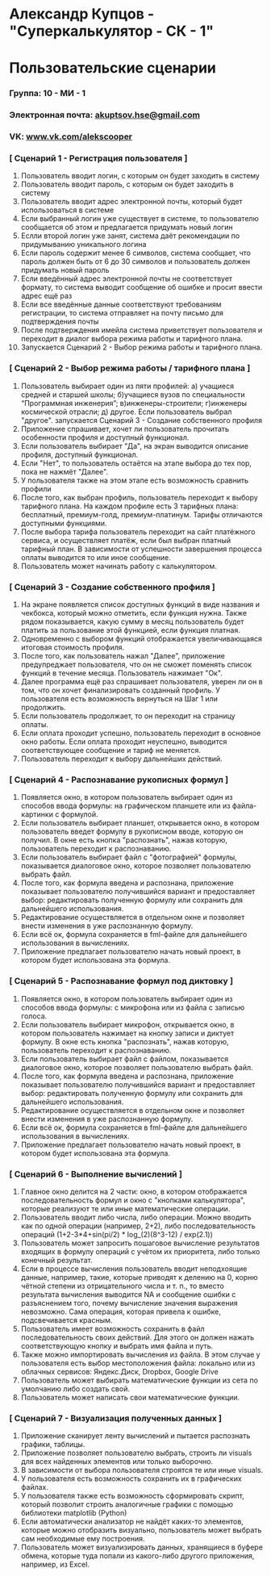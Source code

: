 # Александр Купцов - "Суперкалькулятор - СК - 1"
# Пользовательские сценарии

### Группа: 10 - МИ - 1
### Электронная почта: akuptsov.hse@gmail.com
### VK: www.vk.com/alekscooper


### [ Сценарий 1 - Регистрация пользователя ]

1. Пользователь вводит логин, с которым он будет заходить в систему
2. Пользователь вводит пароль, с которым он будет заходить в систему
3. Пользователь вводит адрес электронной почты, который будет использоваться в системе
4. Если выбранный логин уже существует в системе, то пользователю сообщается об этом и предлагается придумать новый логин
5. Еслли второй логин уже занят, система даёт рекомендации по придумыванию уникального логина
6. Если пароль содержит менее 6 символов, система сообщает, что пароль должен быть от 6 до 30 символов и пользователь должен придумать новый пароль
7. Если введённый адрес электронной почты не соответствует формату, то система выводит сообщение об ошибке и просит ввести адрес ещё раз
8. Если все введённые данные соответствуют требованиям регистрации, то система отправляет на почту письмо для подтверждения почты
9. После подтверждения имейла система приветствует пользователя и переходит в диалог выбора режима работы и тарифного плана.
10. Запускается Сценарий 2 - Выбор режима работы и тарифного плана.

### [ Сценарий 2 - Выбор режима работы / тарифного плана ]

1. Пользователь выбирает один из пяти профилей: a) учащиеся средней и старшей школы; б)учащиеся вузов по специальности “Программная инженерия”; в)инженеры-строители; г)инженеры космической отрасли; д) другое. Если пользователь выбрал "другое". запускается Сценарий 3 - Создание собственного профиля
2. Приложение спрашивает, хочет ли пользователь прочитать особенности профиля и доступный функционал.
3. Если пользователь выбирает "Да", на экран выводится описание профиля, доступный функционал.
4. Если "Нет", то пользователь остаётся на этапе выбора до тех пор, пока не нажмёт "Далее".
5. У пользователя также на этом этапе есть возможность сравнить профили
6. После того, как выбран профиль, пользователь переходит к выбору тарифного плана. На каждом профиле есть 3 тарифных плана: бесплатный, премиум-голд, премиум-платинум. Тарифы отличаются доступными функциями. 
7. После выбора тарифа пользователь переходит на сайт платёжного сервиса, и осуществляет платёж, если был выбран платный тарифный план. В зависимости от успешности завершения процесса оплаты выводится то или иное сообщение.
8. Пользователь может начинать работу с калькулятором.

### [ Сценарий 3 - Создание собственного профиля ]

1. На экране появляется список доступных функций в виде названия и чекбокса, который можно отметить, если функция нужна. Также рядом показывается, какую сумму в месяц пользователь будет платить за пользование этой функцией, если функция платная.
2. Одновременно с выбором функций отображается увеличивающаяся итоговая стоимость профиля.
3. После того, как пользователь нажал "Далее", приложение предупреджает пользователя, что он не сможет поменять список функций в течение месяца. Пользователь нажимает "Ок".
4. Далее программа ещё раз спрашивает пользователя, уверен ли он в том, что он хочет финализировать созданный профиль. У пользователя есть возможность вернуться на Шаг 1 или продолжить.
5. Если пользователь продолжает, то он переходит на страницу оплаты. 
6. Если оплата проходит успешно, пользователь переходит в основное окно работы. Если оплата проходит неуспешно, выводится соответствующее сообщение и тариф не меняется.
7. Пользователь переходит к выбору дальнейших действий.

### [ Сценарий 4 - Распознавание рукописных формул ]

1. Появляется окно, в котором пользователь выбирает один из способов ввода формулы: на графическом планшете или из файла-картинки с формулой.
2. Если пользователь выбирает планшет, открывается окно, в котором пользователь введет формулу в рукописном вводе, которую он получил. В окне есть кнопка "распознать", нажав которую, пользователь переходит к распознаванию.
3. Если пользователь выбирает файл с "фотографией" формулы, показывается диалоговое окно, которое позволяет пользователю выбрать файл. 
4. После того, как формула введена и распознана, приложение показывает пользователю получившийся вариант и предоставляет выбор: редактировать полученную формулу или сохранить для дальнейшего использования.
5. Редактирование осуществляется в отдельном окне и позволяет внести изменения в уже распознанную формулу.
6. Если всё ок, формула сохраняется в fml-файле для дальнейшего использования в вычислениях.
7. Приложение предлагает пользователю начать новый проект, в котором будет использована эта формула.

### [ Сценарий 5 - Распознавание формул под диктовку ]

1. Появляется окно, в котором пользователь выбирает один из способов ввода формулы: с микрофона или из файла с записью голоса.
2. Если пользователь выбирает микрофон, открывается окно, в котором пользователь нажимает на кнопку записи и диктует формулу. В окне есть кнопка "распознать", нажав которую, пользователь переходит к распознаванию.
3. Если пользователь выбирает файл с файлом, показывается диалоговое окно, которое позволяет пользователю выбрать файл. 
4. После того, как формула введена и распознана, приложение показывает пользователю получившийся вариант и предоставляет выбор: редактировать полученную формулу или сохранить для дальнейшего использования.
5. Редактирование осуществляется в отдельном окне и позволяет внести изменения в уже распознанную формулу.
6. Если всё ок, формула сохраняется в fml-файле для дальнейшего использования в вычислениях.
7. Приложение предлагает пользователю начать новый проект, в котором будет использована эта формула.

### [ Сценарий 6 - Выполнение вычислений ]

1. Главное окно делится на 2 части: окно, в котором отображается последовательность формул и окно с "кнопками калькулятора", которые реализуют те или иные математические операции.
2. Пользователь вводит либо числа, либо операции. Можно вводить как по одной операции (например, 2+2), либо последовательность операций (1+2-3*4+sin(pi/2) * log_(2)(8^3-12) / exp(2.1))
3. Пользователь может запросить пошаговое вычисление результатов входящих в формулу операций с учётом их приоритета, либо только конечный результат.
4. Если в процессе вычисления пользователь вводит неподхоящие данные, например, такие, которые приводят к делению на 0, корню чётной степени из отрицательного числа и т. п., то вместо результата вычисления выводится NА и сообщение ошибки с разъяснением того, почему вычисление значения выражения невозможно. Сама операция, которая привела к ошибке, подсвечивается красным.
5. Пользователь имеет возможность сохранить в файл последовательность своих действий. Для этого он должен нажать соответствующую кнопку и выбрать имя файла и путь.
6. Также можно импортировать вычисления из файла. В этом случае у пользователя есть выбор местоположения файла: локально или из облачных сервисов: Яндекс.Диск, Dropbox, Google Drive
7. Пользователь может выбирать математические функции из сета по умолчанию либо создать свой.
8. Пользователь может написать свои математические функции.


### [ Сценарий 7 - Визуализация полученных данных ]

1. Приложение сканирует ленту вычислений и пытается распознать графики, таблицы.
2. Приложение позволяет пользователю выбрать, строить ли visuals для всех найденных элементов или только выборочно. 
3. В зависимости от выбора пользователя строятся те или иные visuals.
4. У пользователя есть возможность сохранить их в графических файлах.
5. У пользователя также есть возможность сформировать скрипт, который позволит строить аналогичные графики с помощью библиотеки matplotlib (Python)
6. Если автоматически анализатор не найдёт каких-то элементов, которые можно отобразить визуально, пользователь может выбрать сам необходимые ему построения.
7. Пользователь может визуализировать данных, хранящиеся в буфере обмена, которые туда попали из какого-либо другого приложения, например, из Excel.

